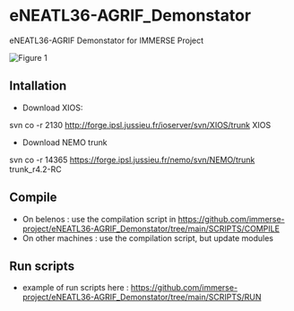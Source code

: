 # eNEATL36-AGRIF_Demonstator
eNEATL36-AGRIF Demonstator for IMMERSE Project

![Figure 1](https://github.com/immerse-project/eNEATL36-AGRIF_Demonstator/blob/main/FIGURES/figure_AGRIF.png)

## Intallation

* Download XIOS:

svn co -r 2130 http://forge.ipsl.jussieu.fr/ioserver/svn/XIOS/trunk XIOS

* Download NEMO trunk

svn co -r 14365 https://forge.ipsl.jussieu.fr/nemo/svn/NEMO/trunk trunk_r4.2-RC


## Compile

* On belenos : use the compilation script in https://github.com/immerse-project/eNEATL36-AGRIF_Demonstator/tree/main/SCRIPTS/COMPILE
* On other machines : use the compilation script, but update modules


## Run scripts

* example of run scripts here : https://github.com/immerse-project/eNEATL36-AGRIF_Demonstator/tree/main/SCRIPTS/RUN


